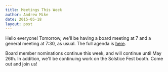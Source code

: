 ```yaml
---
title: Meetings This Week
author: Andrew Mike
date: 2015-05-18
layout: post
---
```


Hello everyone! Tomorrow, we'll be having a board meeting at 7 and a general meeting at 7:30, as usual. The full agenda is [here](http://wiki.hacksburg.org/meetings:meeting_agenda_and_minutes_for_2015-05-19).

Board member nominations continue this week, and will continue until May 26th. In addition, we'll be continuing work on the Solstice Fest booth. Come out and join us!